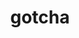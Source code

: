 ---
title: "gotcha"
layout: cache
categories: [package, v0.18.0]
meta: {"versions": ["1.0.3"], "compilers": ["gcc@=7.5.0"], "oss": ["ubuntu18.04"], "platforms": ["linux"], "targets": ["x86_64"], "stacks": ["data-vis-sdk", "e4s", "root"], "num_specs": 2, "num_specs_by_stack": {"data-vis-sdk": 1, "root": 2, "e4s": 1}}
spec_details: [{"hash": "wf3yl6wshuxabdjelzklddlftfrfolph", "compiler": "gcc@=7.5.0", "versions": ["1.0.3"], "os": "ubuntu18.04", "platform": "linux", "target": "x86_64", "variants": ["build_type=RelWithDebInfo", "~ipo", "~test"], "stacks": ["data-vis-sdk", "root"], "size": "-", "tarball": "https://binaries.spack.io/v0.18.0/build_cache/linux-ubuntu18.04-x86_64/gcc-7.5.0/gotcha-1.0.3/linux-ubuntu18.04-x86_64-gcc-7.5.0-gotcha-1.0.3-wf3yl6wshuxabdjelzklddlftfrfolph.spack"}, {"hash": "damx4kj74alal2i4bkw4f23rjxpisbg3", "compiler": "gcc@=7.5.0", "versions": ["1.0.3"], "os": "ubuntu18.04", "platform": "linux", "target": "x86_64", "variants": ["build_type=RelWithDebInfo", "~ipo", "~test"], "stacks": ["root", "e4s"], "size": "-", "tarball": "https://binaries.spack.io/v0.18.0/build_cache/linux-ubuntu18.04-x86_64/gcc-7.5.0/gotcha-1.0.3/linux-ubuntu18.04-x86_64-gcc-7.5.0-gotcha-1.0.3-damx4kj74alal2i4bkw4f23rjxpisbg3.spack"}]
---